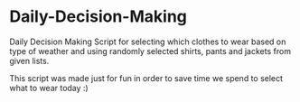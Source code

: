 # Daily-Decision-Making
Daily Decision Making Script for selecting which clothes to wear based on type of weather and using randomly selected shirts, pants and jackets from given lists.

This script was made just for fun in order to save time we spend to select what to wear today :)
